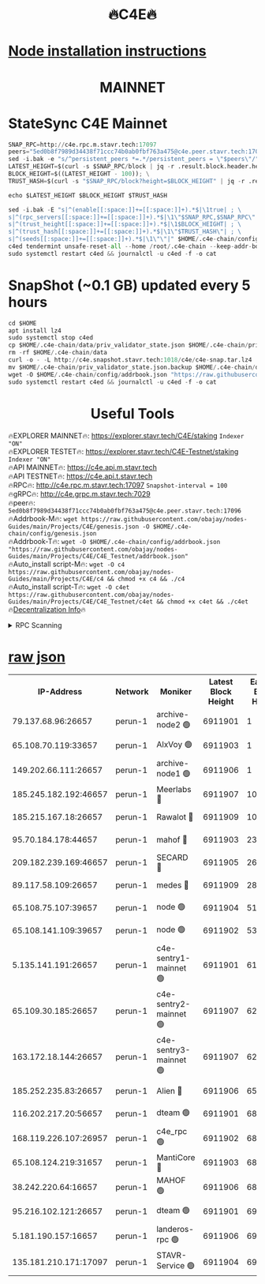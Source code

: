 <h1 align="center"> 🔥C4E🔥</h1>

[Node installation instructions](https://github.com/obajay/nodes-Guides/tree/main/Projects/C4E)
=

<h1 align="center"> MAINNET</h1>

# StateSync C4E Mainnet
```python
SNAP_RPC=http://c4e.rpc.m.stavr.tech:17097
peers="5ed0b8f7989d34438f71ccc74b0ab0fbf763a475@c4e.peer.stavr.tech:17096"
sed -i.bak -e "s/^persistent_peers *=.*/persistent_peers = \"$peers\"/" $HOME/.c4e-chain/config/config.toml
LATEST_HEIGHT=$(curl -s $SNAP_RPC/block | jq -r .result.block.header.height); \
BLOCK_HEIGHT=$((LATEST_HEIGHT - 100)); \
TRUST_HASH=$(curl -s "$SNAP_RPC/block?height=$BLOCK_HEIGHT" | jq -r .result.block_id.hash)

echo $LATEST_HEIGHT $BLOCK_HEIGHT $TRUST_HASH

sed -i.bak -E "s|^(enable[[:space:]]+=[[:space:]]+).*$|\1true| ; \
s|^(rpc_servers[[:space:]]+=[[:space:]]+).*$|\1\"$SNAP_RPC,$SNAP_RPC\"| ; \
s|^(trust_height[[:space:]]+=[[:space:]]+).*$|\1$BLOCK_HEIGHT| ; \
s|^(trust_hash[[:space:]]+=[[:space:]]+).*$|\1\"$TRUST_HASH\"| ; \
s|^(seeds[[:space:]]+=[[:space:]]+).*$|\1\"\"|" $HOME/.c4e-chain/config/config.toml
c4ed tendermint unsafe-reset-all --home /root/.c4e-chain --keep-addr-book
sudo systemctl restart c4ed && journalctl -u c4ed -f -o cat
```
# SnapShot (~0.1 GB) updated every 5 hours
```python
cd $HOME
apt install lz4
sudo systemctl stop c4ed
cp $HOME/.c4e-chain/data/priv_validator_state.json $HOME/.c4e-chain/priv_validator_state.json.backup
rm -rf $HOME/.c4e-chain/data
curl -o - -L http://c4e.snapshot.stavr.tech:1018/c4e/c4e-snap.tar.lz4 | lz4 -c -d - | tar -x -C $HOME/.c4e-chain --strip-components 2
mv $HOME/.c4e-chain/priv_validator_state.json.backup $HOME/.c4e-chain/data/priv_validator_state.json
wget -O $HOME/.c4e-chain/config/addrbook.json "https://raw.githubusercontent.com/obajay/nodes-Guides/main/Projects/C4E/addrbook.json"
sudo systemctl restart c4ed && journalctl -u c4ed -f -o cat
```
 <h1 align="center"> Useful Tools</h1>

🔥EXPLORER MAINNET🔥:  https://explorer.stavr.tech/C4E/staking            `Indexer "ON"` \
🔥EXPLORER TESTET🔥:   https://explorer.stavr.tech/C4E-Testnet/staking     `Indexer "ON"` \
🔥API MAINNET🔥:       https://c4e.api.m.stavr.tech \
🔥API TESTNET🔥:       https://c4e.api.t.stavr.tech \
🔥RPC🔥:               http://c4e.rpc.m.stavr.tech:17097                  `Snapshot-interval = 100` \
🔥gRPC🔥:              http://c4e.grpc.m.stavr.tech:7029 \
🔥peer🔥:              `5ed0b8f7989d34438f71ccc74b0ab0fbf763a475@c4e.peer.stavr.tech:17096` \
🔥Addrbook-M🔥:    ```wget https://raw.githubusercontent.com/obajay/nodes-Guides/main/Projects/C4E/genesis.json -O $HOME/.c4e-chain/config/genesis.json``` \
🔥Addrbook-T🔥:    ```wget -O $HOME/.c4e-chain/config/addrbook.json "https://raw.githubusercontent.com/obajay/nodes-Guides/main/Projects/C4E/C4E_Testnet/addrbook.json"``` \
🔥Auto_install script-M🔥: ```wget -O c4 https://raw.githubusercontent.com/obajay/nodes-Guides/main/Projects/C4E/c4 && chmod +x c4 && ./c4``` \
🔥Auto_install script-T🔥: ```wget -O c4et https://raw.githubusercontent.com/obajay/nodes-Guides/main/Projects/C4E/C4E_Testnet/c4et && chmod +x c4et && ./c4et``` \
🔥[Decentralization Info](https://github.com/obajay/StateSync-snapshots/tree/main/Projects/C4E/Decentralization)🔥




<details>
<summary>RPC Scanning</summary>

<h2 align="center"> We scan nodes in real time every 4 hours. And we provide the final result of RPC endpoints.
We cannot influence the operation of these nodes in any way. </h2>


```python
If Voting Power is higher than 0 --> then the Node is a validator of the network and may be subject to attack and be a potential threat to the chain.
```
```python
We marked such validators with a red symbol
```

</details>

[raw json](https://rpc-check.c4e.stavr.tech/c4e/rpc-c4e-result.json)
=



<table><tr><th>IP-Address</th><th>Network</th><th>Moniker</th><th>Latest Block Height</th><th>Earliest Block Height</th><th>Catching Up</th><th>Tx Index</th><th>Voting Power</th><th>Scan Time</th></tr><tr><td>79.137.68.96:26657</td><td>perun-1</td><td>archive-node2 🟢</td><td>6911901</td><td>1</td><td>False</td><td>on</td><td>0</td><td>2024-01-27T08:44:37.468992724UTC</td></tr><tr><td>65.108.70.119:33657</td><td>perun-1</td><td>AlxVoy 🟢</td><td>6911903</td><td>1</td><td>False</td><td>on</td><td>0</td><td>2024-01-27T08:44:52.149153332UTC</td></tr><tr><td>149.202.66.111:26657</td><td>perun-1</td><td>archive-node1 🟢</td><td>6911906</td><td>1</td><td>False</td><td>on</td><td>0</td><td>2024-01-27T08:45:08.202765129UTC</td></tr><tr><td>185.245.182.192:46657</td><td>perun-1</td><td>Meerlabs 🔴</td><td>6911907</td><td>1051501</td><td>False</td><td>on</td><td>527310</td><td>2024-01-27T08:45:15.483648071UTC</td></tr><tr><td>185.215.167.18:26657</td><td>perun-1</td><td>Rawalot 🔴</td><td>6911909</td><td>1090501</td><td>False</td><td>on</td><td>701423</td><td>2024-01-27T08:45:27.406956420UTC</td></tr><tr><td>95.70.184.178:44657</td><td>perun-1</td><td>mahof 🔴</td><td>6911903</td><td>2342001</td><td>False</td><td>off</td><td>1865533</td><td>2024-01-27T08:44:51.725220083UTC</td></tr><tr><td>209.182.239.169:46657</td><td>perun-1</td><td>SECARD 🔴</td><td>6911905</td><td>2616101</td><td>False</td><td>off</td><td>1136703</td><td>2024-01-27T08:45:03.413132343UTC</td></tr><tr><td>89.117.58.109:26657</td><td>perun-1</td><td>medes 🔴</td><td>6911909</td><td>2826001</td><td>False</td><td>off</td><td>1484927</td><td>2024-01-27T08:45:22.556091660UTC</td></tr><tr><td>65.108.75.107:39657</td><td>perun-1</td><td>node 🟢</td><td>6911904</td><td>5198801</td><td>False</td><td>on</td><td>0</td><td>2024-01-27T08:44:54.535231416UTC</td></tr><tr><td>65.108.141.109:39657</td><td>perun-1</td><td>node 🟢</td><td>6911902</td><td>5303301</td><td>False</td><td>on</td><td>0</td><td>2024-01-27T08:44:40.287380012UTC</td></tr><tr><td>5.135.141.191:26657</td><td>perun-1</td><td>c4e-sentry1-mainnet 🟢</td><td>6911901</td><td>6198001</td><td>False</td><td>on</td><td>0</td><td>2024-01-27T08:44:36.719454731UTC</td></tr><tr><td>65.109.30.185:26657</td><td>perun-1</td><td>c4e-sentry2-mainnet 🟢</td><td>6911907</td><td>6238301</td><td>False</td><td>on</td><td>0</td><td>2024-01-27T08:45:15.147360120UTC</td></tr><tr><td>163.172.18.144:26657</td><td>perun-1</td><td>c4e-sentry3-mainnet 🟢</td><td>6911907</td><td>6239001</td><td>False</td><td>on</td><td>0</td><td>2024-01-27T08:45:16.130251730UTC</td></tr><tr><td>185.252.235.83:26657</td><td>perun-1</td><td>Alien 🔴</td><td>6911906</td><td>6502501</td><td>False</td><td>on</td><td>1136703</td><td>2024-01-27T08:45:08.624240208UTC</td></tr><tr><td>116.202.217.20:56657</td><td>perun-1</td><td>dteam 🟢</td><td>6911901</td><td>6800901</td><td>False</td><td>on</td><td>0</td><td>2024-01-27T08:44:37.038540813UTC</td></tr><tr><td>168.119.226.107:26957</td><td>perun-1</td><td>c4e_rpc 🟢</td><td>6911902</td><td>6811902</td><td>False</td><td>on</td><td>0</td><td>2024-01-27T08:44:44.734707294UTC</td></tr><tr><td>65.108.124.219:31657</td><td>perun-1</td><td>MantiCore 🔴</td><td>6911903</td><td>6811903</td><td>False</td><td>off</td><td>193324</td><td>2024-01-27T08:44:51.243134900UTC</td></tr><tr><td>38.242.220.64:16657</td><td>perun-1</td><td>MAHOF 🟢</td><td>6911906</td><td>6885501</td><td>False</td><td>on</td><td>0</td><td>2024-01-27T08:45:05.775812229UTC</td></tr><tr><td>95.216.102.121:26657</td><td>perun-1</td><td>dteam 🟢</td><td>6911901</td><td>6900001</td><td>False</td><td>on</td><td>0</td><td>2024-01-27T08:44:37.803179380UTC</td></tr><tr><td>5.181.190.157:16657</td><td>perun-1</td><td>landeros-rpc 🟢</td><td>6911906</td><td>6908001</td><td>False</td><td>on</td><td>0</td><td>2024-01-27T08:45:27.090739613UTC</td></tr><tr><td>135.181.210.171:17097</td><td>perun-1</td><td>STAVR-Service 🟢</td><td>6911904</td><td>6909501</td><td>False</td><td>on</td><td>0</td><td>2024-01-27T08:44:54.874930344UTC</td></tr></table>
